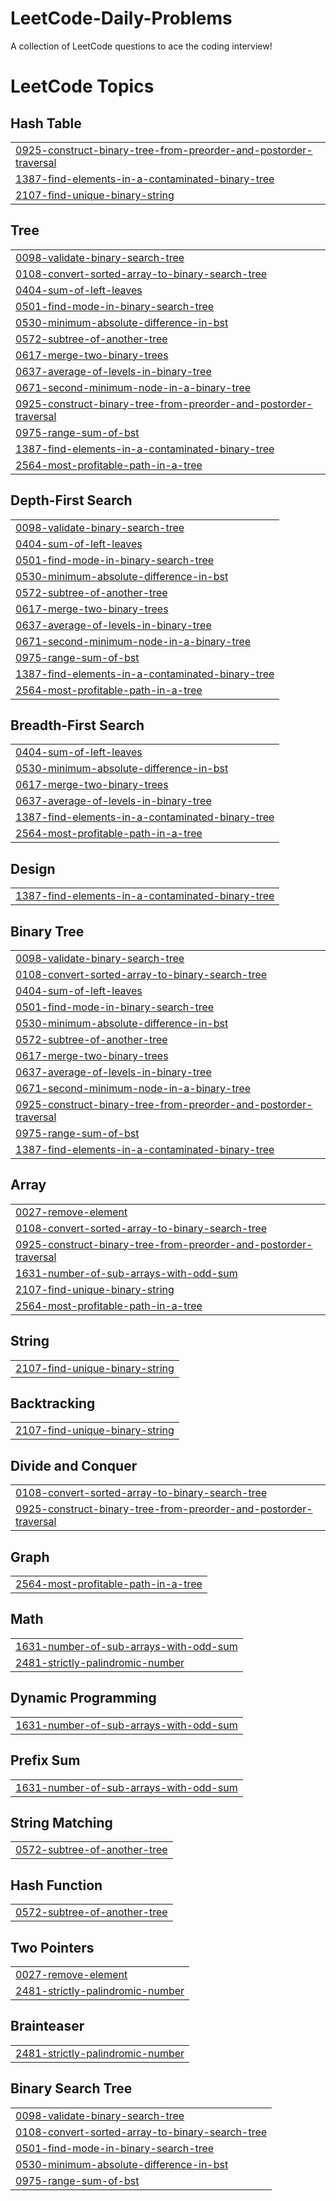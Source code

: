 # LeetCode-Daily-Problems
A collection of LeetCode questions to ace the coding interview!

<!---LeetCode Topics Start-->
# LeetCode Topics
## Hash Table
|  |
| ------- |
| [0925-construct-binary-tree-from-preorder-and-postorder-traversal](https://github.com/Sarthakw001/LeetCode-Daily-Problems/tree/master/0925-construct-binary-tree-from-preorder-and-postorder-traversal) |
| [1387-find-elements-in-a-contaminated-binary-tree](https://github.com/Sarthakw001/LeetCode-Daily-Problems/tree/master/1387-find-elements-in-a-contaminated-binary-tree) |
| [2107-find-unique-binary-string](https://github.com/Sarthakw001/LeetCode-Daily-Problems/tree/master/2107-find-unique-binary-string) |
## Tree
|  |
| ------- |
| [0098-validate-binary-search-tree](https://github.com/Sarthakw001/LeetCode-Daily-Problems/tree/master/0098-validate-binary-search-tree) |
| [0108-convert-sorted-array-to-binary-search-tree](https://github.com/Sarthakw001/LeetCode-Daily-Problems/tree/master/0108-convert-sorted-array-to-binary-search-tree) |
| [0404-sum-of-left-leaves](https://github.com/Sarthakw001/LeetCode-Daily-Problems/tree/master/0404-sum-of-left-leaves) |
| [0501-find-mode-in-binary-search-tree](https://github.com/Sarthakw001/LeetCode-Daily-Problems/tree/master/0501-find-mode-in-binary-search-tree) |
| [0530-minimum-absolute-difference-in-bst](https://github.com/Sarthakw001/LeetCode-Daily-Problems/tree/master/0530-minimum-absolute-difference-in-bst) |
| [0572-subtree-of-another-tree](https://github.com/Sarthakw001/LeetCode-Daily-Problems/tree/master/0572-subtree-of-another-tree) |
| [0617-merge-two-binary-trees](https://github.com/Sarthakw001/LeetCode-Daily-Problems/tree/master/0617-merge-two-binary-trees) |
| [0637-average-of-levels-in-binary-tree](https://github.com/Sarthakw001/LeetCode-Daily-Problems/tree/master/0637-average-of-levels-in-binary-tree) |
| [0671-second-minimum-node-in-a-binary-tree](https://github.com/Sarthakw001/LeetCode-Daily-Problems/tree/master/0671-second-minimum-node-in-a-binary-tree) |
| [0925-construct-binary-tree-from-preorder-and-postorder-traversal](https://github.com/Sarthakw001/LeetCode-Daily-Problems/tree/master/0925-construct-binary-tree-from-preorder-and-postorder-traversal) |
| [0975-range-sum-of-bst](https://github.com/Sarthakw001/LeetCode-Daily-Problems/tree/master/0975-range-sum-of-bst) |
| [1387-find-elements-in-a-contaminated-binary-tree](https://github.com/Sarthakw001/LeetCode-Daily-Problems/tree/master/1387-find-elements-in-a-contaminated-binary-tree) |
| [2564-most-profitable-path-in-a-tree](https://github.com/Sarthakw001/LeetCode-Daily-Problems/tree/master/2564-most-profitable-path-in-a-tree) |
## Depth-First Search
|  |
| ------- |
| [0098-validate-binary-search-tree](https://github.com/Sarthakw001/LeetCode-Daily-Problems/tree/master/0098-validate-binary-search-tree) |
| [0404-sum-of-left-leaves](https://github.com/Sarthakw001/LeetCode-Daily-Problems/tree/master/0404-sum-of-left-leaves) |
| [0501-find-mode-in-binary-search-tree](https://github.com/Sarthakw001/LeetCode-Daily-Problems/tree/master/0501-find-mode-in-binary-search-tree) |
| [0530-minimum-absolute-difference-in-bst](https://github.com/Sarthakw001/LeetCode-Daily-Problems/tree/master/0530-minimum-absolute-difference-in-bst) |
| [0572-subtree-of-another-tree](https://github.com/Sarthakw001/LeetCode-Daily-Problems/tree/master/0572-subtree-of-another-tree) |
| [0617-merge-two-binary-trees](https://github.com/Sarthakw001/LeetCode-Daily-Problems/tree/master/0617-merge-two-binary-trees) |
| [0637-average-of-levels-in-binary-tree](https://github.com/Sarthakw001/LeetCode-Daily-Problems/tree/master/0637-average-of-levels-in-binary-tree) |
| [0671-second-minimum-node-in-a-binary-tree](https://github.com/Sarthakw001/LeetCode-Daily-Problems/tree/master/0671-second-minimum-node-in-a-binary-tree) |
| [0975-range-sum-of-bst](https://github.com/Sarthakw001/LeetCode-Daily-Problems/tree/master/0975-range-sum-of-bst) |
| [1387-find-elements-in-a-contaminated-binary-tree](https://github.com/Sarthakw001/LeetCode-Daily-Problems/tree/master/1387-find-elements-in-a-contaminated-binary-tree) |
| [2564-most-profitable-path-in-a-tree](https://github.com/Sarthakw001/LeetCode-Daily-Problems/tree/master/2564-most-profitable-path-in-a-tree) |
## Breadth-First Search
|  |
| ------- |
| [0404-sum-of-left-leaves](https://github.com/Sarthakw001/LeetCode-Daily-Problems/tree/master/0404-sum-of-left-leaves) |
| [0530-minimum-absolute-difference-in-bst](https://github.com/Sarthakw001/LeetCode-Daily-Problems/tree/master/0530-minimum-absolute-difference-in-bst) |
| [0617-merge-two-binary-trees](https://github.com/Sarthakw001/LeetCode-Daily-Problems/tree/master/0617-merge-two-binary-trees) |
| [0637-average-of-levels-in-binary-tree](https://github.com/Sarthakw001/LeetCode-Daily-Problems/tree/master/0637-average-of-levels-in-binary-tree) |
| [1387-find-elements-in-a-contaminated-binary-tree](https://github.com/Sarthakw001/LeetCode-Daily-Problems/tree/master/1387-find-elements-in-a-contaminated-binary-tree) |
| [2564-most-profitable-path-in-a-tree](https://github.com/Sarthakw001/LeetCode-Daily-Problems/tree/master/2564-most-profitable-path-in-a-tree) |
## Design
|  |
| ------- |
| [1387-find-elements-in-a-contaminated-binary-tree](https://github.com/Sarthakw001/LeetCode-Daily-Problems/tree/master/1387-find-elements-in-a-contaminated-binary-tree) |
## Binary Tree
|  |
| ------- |
| [0098-validate-binary-search-tree](https://github.com/Sarthakw001/LeetCode-Daily-Problems/tree/master/0098-validate-binary-search-tree) |
| [0108-convert-sorted-array-to-binary-search-tree](https://github.com/Sarthakw001/LeetCode-Daily-Problems/tree/master/0108-convert-sorted-array-to-binary-search-tree) |
| [0404-sum-of-left-leaves](https://github.com/Sarthakw001/LeetCode-Daily-Problems/tree/master/0404-sum-of-left-leaves) |
| [0501-find-mode-in-binary-search-tree](https://github.com/Sarthakw001/LeetCode-Daily-Problems/tree/master/0501-find-mode-in-binary-search-tree) |
| [0530-minimum-absolute-difference-in-bst](https://github.com/Sarthakw001/LeetCode-Daily-Problems/tree/master/0530-minimum-absolute-difference-in-bst) |
| [0572-subtree-of-another-tree](https://github.com/Sarthakw001/LeetCode-Daily-Problems/tree/master/0572-subtree-of-another-tree) |
| [0617-merge-two-binary-trees](https://github.com/Sarthakw001/LeetCode-Daily-Problems/tree/master/0617-merge-two-binary-trees) |
| [0637-average-of-levels-in-binary-tree](https://github.com/Sarthakw001/LeetCode-Daily-Problems/tree/master/0637-average-of-levels-in-binary-tree) |
| [0671-second-minimum-node-in-a-binary-tree](https://github.com/Sarthakw001/LeetCode-Daily-Problems/tree/master/0671-second-minimum-node-in-a-binary-tree) |
| [0925-construct-binary-tree-from-preorder-and-postorder-traversal](https://github.com/Sarthakw001/LeetCode-Daily-Problems/tree/master/0925-construct-binary-tree-from-preorder-and-postorder-traversal) |
| [0975-range-sum-of-bst](https://github.com/Sarthakw001/LeetCode-Daily-Problems/tree/master/0975-range-sum-of-bst) |
| [1387-find-elements-in-a-contaminated-binary-tree](https://github.com/Sarthakw001/LeetCode-Daily-Problems/tree/master/1387-find-elements-in-a-contaminated-binary-tree) |
## Array
|  |
| ------- |
| [0027-remove-element](https://github.com/Sarthakw001/LeetCode-Daily-Problems/tree/master/0027-remove-element) |
| [0108-convert-sorted-array-to-binary-search-tree](https://github.com/Sarthakw001/LeetCode-Daily-Problems/tree/master/0108-convert-sorted-array-to-binary-search-tree) |
| [0925-construct-binary-tree-from-preorder-and-postorder-traversal](https://github.com/Sarthakw001/LeetCode-Daily-Problems/tree/master/0925-construct-binary-tree-from-preorder-and-postorder-traversal) |
| [1631-number-of-sub-arrays-with-odd-sum](https://github.com/Sarthakw001/LeetCode-Daily-Problems/tree/master/1631-number-of-sub-arrays-with-odd-sum) |
| [2107-find-unique-binary-string](https://github.com/Sarthakw001/LeetCode-Daily-Problems/tree/master/2107-find-unique-binary-string) |
| [2564-most-profitable-path-in-a-tree](https://github.com/Sarthakw001/LeetCode-Daily-Problems/tree/master/2564-most-profitable-path-in-a-tree) |
## String
|  |
| ------- |
| [2107-find-unique-binary-string](https://github.com/Sarthakw001/LeetCode-Daily-Problems/tree/master/2107-find-unique-binary-string) |
## Backtracking
|  |
| ------- |
| [2107-find-unique-binary-string](https://github.com/Sarthakw001/LeetCode-Daily-Problems/tree/master/2107-find-unique-binary-string) |
## Divide and Conquer
|  |
| ------- |
| [0108-convert-sorted-array-to-binary-search-tree](https://github.com/Sarthakw001/LeetCode-Daily-Problems/tree/master/0108-convert-sorted-array-to-binary-search-tree) |
| [0925-construct-binary-tree-from-preorder-and-postorder-traversal](https://github.com/Sarthakw001/LeetCode-Daily-Problems/tree/master/0925-construct-binary-tree-from-preorder-and-postorder-traversal) |
## Graph
|  |
| ------- |
| [2564-most-profitable-path-in-a-tree](https://github.com/Sarthakw001/LeetCode-Daily-Problems/tree/master/2564-most-profitable-path-in-a-tree) |
## Math
|  |
| ------- |
| [1631-number-of-sub-arrays-with-odd-sum](https://github.com/Sarthakw001/LeetCode-Daily-Problems/tree/master/1631-number-of-sub-arrays-with-odd-sum) |
| [2481-strictly-palindromic-number](https://github.com/Sarthakw001/LeetCode-Daily-Problems/tree/master/2481-strictly-palindromic-number) |
## Dynamic Programming
|  |
| ------- |
| [1631-number-of-sub-arrays-with-odd-sum](https://github.com/Sarthakw001/LeetCode-Daily-Problems/tree/master/1631-number-of-sub-arrays-with-odd-sum) |
## Prefix Sum
|  |
| ------- |
| [1631-number-of-sub-arrays-with-odd-sum](https://github.com/Sarthakw001/LeetCode-Daily-Problems/tree/master/1631-number-of-sub-arrays-with-odd-sum) |
## String Matching
|  |
| ------- |
| [0572-subtree-of-another-tree](https://github.com/Sarthakw001/LeetCode-Daily-Problems/tree/master/0572-subtree-of-another-tree) |
## Hash Function
|  |
| ------- |
| [0572-subtree-of-another-tree](https://github.com/Sarthakw001/LeetCode-Daily-Problems/tree/master/0572-subtree-of-another-tree) |
## Two Pointers
|  |
| ------- |
| [0027-remove-element](https://github.com/Sarthakw001/LeetCode-Daily-Problems/tree/master/0027-remove-element) |
| [2481-strictly-palindromic-number](https://github.com/Sarthakw001/LeetCode-Daily-Problems/tree/master/2481-strictly-palindromic-number) |
## Brainteaser
|  |
| ------- |
| [2481-strictly-palindromic-number](https://github.com/Sarthakw001/LeetCode-Daily-Problems/tree/master/2481-strictly-palindromic-number) |
## Binary Search Tree
|  |
| ------- |
| [0098-validate-binary-search-tree](https://github.com/Sarthakw001/LeetCode-Daily-Problems/tree/master/0098-validate-binary-search-tree) |
| [0108-convert-sorted-array-to-binary-search-tree](https://github.com/Sarthakw001/LeetCode-Daily-Problems/tree/master/0108-convert-sorted-array-to-binary-search-tree) |
| [0501-find-mode-in-binary-search-tree](https://github.com/Sarthakw001/LeetCode-Daily-Problems/tree/master/0501-find-mode-in-binary-search-tree) |
| [0530-minimum-absolute-difference-in-bst](https://github.com/Sarthakw001/LeetCode-Daily-Problems/tree/master/0530-minimum-absolute-difference-in-bst) |
| [0975-range-sum-of-bst](https://github.com/Sarthakw001/LeetCode-Daily-Problems/tree/master/0975-range-sum-of-bst) |
<!---LeetCode Topics End-->
